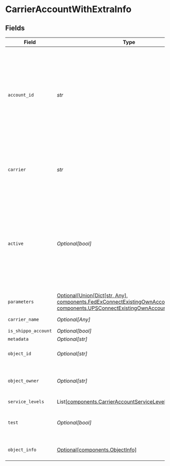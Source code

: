 # CarrierAccountWithExtraInfo


## Fields

| Field                                                                                                                                                                                                                                                                           | Type                                                                                                                                                                                                                                                                            | Required                                                                                                                                                                                                                                                                        | Description                                                                                                                                                                                                                                                                     | Example                                                                                                                                                                                                                                                                         |
| ------------------------------------------------------------------------------------------------------------------------------------------------------------------------------------------------------------------------------------------------------------------------------- | ------------------------------------------------------------------------------------------------------------------------------------------------------------------------------------------------------------------------------------------------------------------------------- | ------------------------------------------------------------------------------------------------------------------------------------------------------------------------------------------------------------------------------------------------------------------------------- | ------------------------------------------------------------------------------------------------------------------------------------------------------------------------------------------------------------------------------------------------------------------------------- | ------------------------------------------------------------------------------------------------------------------------------------------------------------------------------------------------------------------------------------------------------------------------------- |
| `account_id`                                                                                                                                                                                                                                                                    | *str*                                                                                                                                                                                                                                                                           | :heavy_check_mark:                                                                                                                                                                                                                                                              | Unique identifier of the account. Please check the <a href="https://docs.goshippo.com/docs/carriers/carrieraccounts/">carrier accounts tutorial</a> <br/>page for the `account_id` per carrier.<br> <br/>To protect account information, this field will be masked in any API response. | ****                                                                                                                                                                                                                                                                            |
| `carrier`                                                                                                                                                                                                                                                                       | *str*                                                                                                                                                                                                                                                                           | :heavy_check_mark:                                                                                                                                                                                                                                                              | Carrier token, see <a href="#tag/Carriers">Carriers</a><br><br/>Please check the <a href="https://docs.goshippo.com/docs/carriers/carrieraccounts/">carrier accounts tutorial</a> page for all supported carriers.                                                              | usps                                                                                                                                                                                                                                                                            |
| `active`                                                                                                                                                                                                                                                                        | *Optional[bool]*                                                                                                                                                                                                                                                                | :heavy_minus_sign:                                                                                                                                                                                                                                                              | Determines whether the account is active. When creating a shipment, if no `carrier_accounts` are explicitly <br/>passed Shippo will query all carrier accounts that have this field set. By default, this is set to True.                                                       |                                                                                                                                                                                                                                                                                 |
| `parameters`                                                                                                                                                                                                                                                                    | [Optional[Union[Dict[str, Any], components.FedExConnectExistingOwnAccountParameters, components.UPSConnectExistingOwnAccountParameters]]](../../models/components/parameters.md)                                                                                                | :heavy_minus_sign:                                                                                                                                                                                                                                                              | N/A                                                                                                                                                                                                                                                                             |                                                                                                                                                                                                                                                                                 |
| `carrier_name`                                                                                                                                                                                                                                                                  | *Optional[Any]*                                                                                                                                                                                                                                                                 | :heavy_minus_sign:                                                                                                                                                                                                                                                              | Carrier name, see <a href="#tag/Carriers">Carriers</a><br>                                                                                                                                                                                                                      | USPS                                                                                                                                                                                                                                                                            |
| `is_shippo_account`                                                                                                                                                                                                                                                             | *Optional[bool]*                                                                                                                                                                                                                                                                | :heavy_minus_sign:                                                                                                                                                                                                                                                              | N/A                                                                                                                                                                                                                                                                             | false                                                                                                                                                                                                                                                                           |
| `metadata`                                                                                                                                                                                                                                                                      | *Optional[str]*                                                                                                                                                                                                                                                                 | :heavy_minus_sign:                                                                                                                                                                                                                                                              | N/A                                                                                                                                                                                                                                                                             |                                                                                                                                                                                                                                                                                 |
| `object_id`                                                                                                                                                                                                                                                                     | *Optional[str]*                                                                                                                                                                                                                                                                 | :heavy_minus_sign:                                                                                                                                                                                                                                                              | Unique identifier of the carrier account object.                                                                                                                                                                                                                                | 6aa34d5f6865448fbb1ee93636e98999                                                                                                                                                                                                                                                |
| `object_owner`                                                                                                                                                                                                                                                                  | *Optional[str]*                                                                                                                                                                                                                                                                 | :heavy_minus_sign:                                                                                                                                                                                                                                                              | Username of the user who created the carrier account object.                                                                                                                                                                                                                    | bob+22@gmail.com                                                                                                                                                                                                                                                                |
| `service_levels`                                                                                                                                                                                                                                                                | List[[components.CarrierAccountServiceLevel](../../models/components/carrieraccountservicelevel.md)]                                                                                                                                                                            | :heavy_minus_sign:                                                                                                                                                                                                                                                              | N/A                                                                                                                                                                                                                                                                             |                                                                                                                                                                                                                                                                                 |
| `test`                                                                                                                                                                                                                                                                          | *Optional[bool]*                                                                                                                                                                                                                                                                | :heavy_minus_sign:                                                                                                                                                                                                                                                              | Indicates whether the object has been created in test mode.                                                                                                                                                                                                                     | false                                                                                                                                                                                                                                                                           |
| `object_info`                                                                                                                                                                                                                                                                   | [Optional[components.ObjectInfo]](../../models/components/objectinfo.md)                                                                                                                                                                                                        | :heavy_minus_sign:                                                                                                                                                                                                                                                              | Holds internal state relevant to users.                                                                                                                                                                                                                                         |                                                                                                                                                                                                                                                                                 |